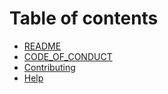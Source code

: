 # Table of contents

- [README](../README.md)
- [CODE_OF_CONDUCT](code_of_conduct.md)
- [Contributing](CONTRIBUTING.md)
- [Help](Help.md)
